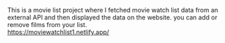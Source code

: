  This is a movie list project where I fetched movie watch list data from an external API and then displayed the data on the website. you can add or remove films from your list.  
        https://moviewatchlist1.netlify.app/     
  
